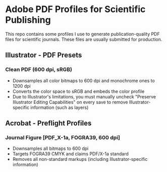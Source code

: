 # Adobe PDF Profiles for Scientific Publishing
 This repo contains some profiles I use to generate publication-quality PDF files for scientific journals. These files are usually submitted for production.

## Illustrator - PDF Presets
### Clean PDF (600 dpi, sRGB)
* Downsamples all color bitmaps to 600 dpi and monochrome ones to 1200 dpi
* Converts the color space to sRGB and embeds the color profile
* Due to Illustrator's limitations, you must manually uncheck "Preserve Illustrator Editing Capabilities" on every save to remove Illustrator-specific information (such as layers)

## Acrobat - Preflight Profiles
### Journal Figure [PDF_X-1a, FOGRA39, 600 dpi]
* Downsamples all bitmaps to 600 dpi
* Targets FOGRA39 CMYK and claims PDF/X-1a standard
* Removes all non-standard markups (including Illustrator-specific information)